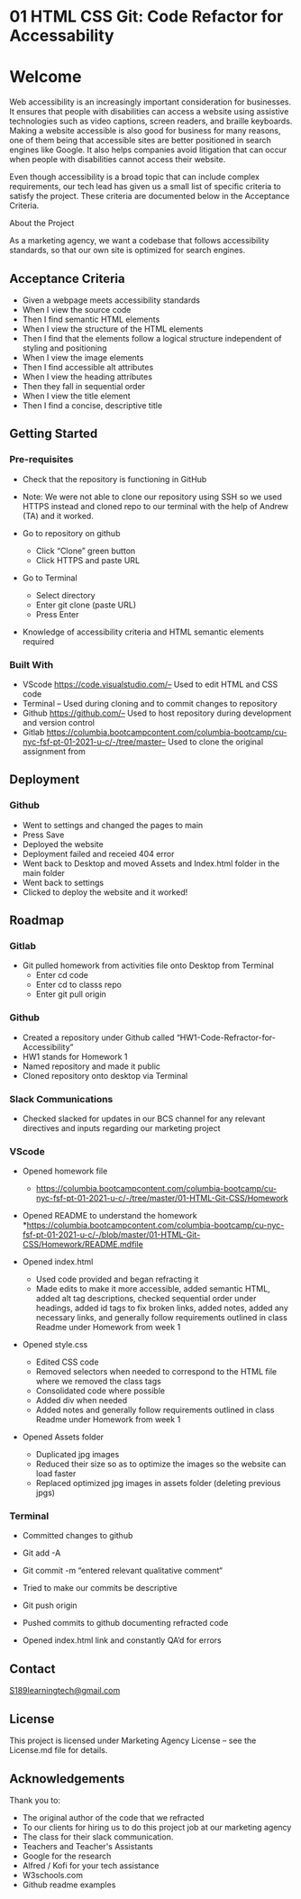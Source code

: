 # 01 HTML CSS Git: Code Refactor for Accessability

# Welcome 

Web accessibility is an increasingly important consideration for businesses. It ensures that people with disabilities can access a website using assistive technologies such as video captions, screen readers, and braille keyboards. Making a website accessible is also good for business for many reasons, one of them being that accessible sites are better positioned in search engines like Google. It also helps companies avoid litigation that can occur when people with disabilities cannot access their website. 

Even though accessibility is a broad topic that can include complex requirements, our tech lead has given us a small list of specific criteria to satisfy the project. These criteria are documented below in the Acceptance Criteria. 

About the Project 

As a marketing agency, we want a codebase that follows accessibility standards, so that our own site is optimized for search engines.

## Acceptance Criteria 

* Given a webpage meets accessibility standards 
* When I view the source code 
* Then I find semantic HTML elements 
* When I view the structure of the HTML elements 
* Then I find that the elements follow a logical structure independent of styling and positioning 
* When I view the image elements 
* Then I find accessible alt attributes 
* When I view the heading attributes 
* Then they fall in sequential order 
* When I view the title element 
* Then I find a concise, descriptive title

## Getting Started 

### Pre-requisites 
* Check that the repository is functioning in GitHub
* Note: We were not able to clone our repository using SSH so we used HTTPS instead and cloned repo to our terminal with the help of Andrew (TA) and it worked. 

* Go to repository on github
  * Click “Clone” green button
  * Click HTTPS and paste URL 

* Go to Terminal 
  * Select directory 
  * Enter git clone (paste URL)
  * Press Enter 

* Knowledge of accessibility criteria and HTML semantic elements required 

### Built With 
* VScode https://code.visualstudio.com/– Used to edit HTML and CSS code 
* Terminal – Used during cloning and to commit changes to repository 
* Github https://github.com/– Used to host repository during development and version control 
* Gitlab https://columbia.bootcampcontent.com/columbia-bootcamp/cu-nyc-fsf-pt-01-2021-u-c/-/tree/master– Used to clone the original assignment from  

## Deployment

### Github
* Went to settings and changed the pages to main
* Press Save
* Deployed the website 
* Deployment failed and receied 404 error
* Went back to Desktop and moved Assets and Index.html folder in the main folder 
* Went back to settings 
* Clicked to deploy the website and it worked! 


## Roadmap 

### Gitlab 
* Git pulled homework from activities file onto Desktop from Terminal 
  * Enter cd code 
  * Enter cd to classs repo
  * Enter git pull origin 

### Github
* Created a repository under Github called “HW1-Code-Refractor-for-Accessibility” 
* HW1 stands for Homework 1
* Named repository and made it public 
* Cloned repository onto desktop via Terminal 

### Slack Communications 
* Checked slacked for updates in our BCS channel for any relevant directives and inputs regarding our marketing project

### VScode 
* Opened homework file 
  * https://columbia.bootcampcontent.com/columbia-bootcamp/cu-nyc-fsf-pt-01-2021-u-c/-/tree/master/01-HTML-Git-CSS/Homework

* Opened README to understand the homework
  *https://columbia.bootcampcontent.com/columbia-bootcamp/cu-nyc-fsf-pt-01-2021-u-c/-/blob/master/01-HTML-Git-CSS/Homework/README.mdfile 

* Opened index.html 
  * Used code provided and began refracting it
  * Made edits to make it more accessible, added semantic HTML, added alt tag descriptions, checked sequential order under headings, added id tags to fix broken links, added notes, added any necessary links, and generally follow requirements outlined in class Readme under Homework from week 1

* Opened style.css 
  * Edited CSS code 
  * Removed selectors when needed to correspond to the HTML file where we removed the class tags
  * Consolidated code where possible 
  * Added div when needed 
  * Added notes and generally follow requirements outlined in class Readme under Homework from week 1

* Opened Assets folder 
  * Duplicated jpg images 
  * Reduced their size so as to optimize the images so the website can load faster 
  * Replaced optimized jpg images in assets folder (deleting previous jpgs)

### Terminal 
* Committed changes to github 
* Git add -A 
* Git commit -m “entered relevant qualitative comment“ 
* Tried to make our commits be descriptive 
* Git push origin 
* Pushed commits to github documenting refracted code 

* Opened index.html link and constantly QA’d for errors 


## Contact 
S189learningtech@gmail.com 

## License 
This project is licensed under Marketing Agency License – see the License.md file for details.

## Acknowledgements 
Thank you to:
* The original author of the code that we refracted 
* To our clients for hiring us to do this project job at our marketing agency 
* The class for their slack communication.
* Teachers and Teacher's Assistants
* Google for the research 
* Alfred / Kofi for your tech assistance 
* W3schools.com 
* Github readme examples 

 
